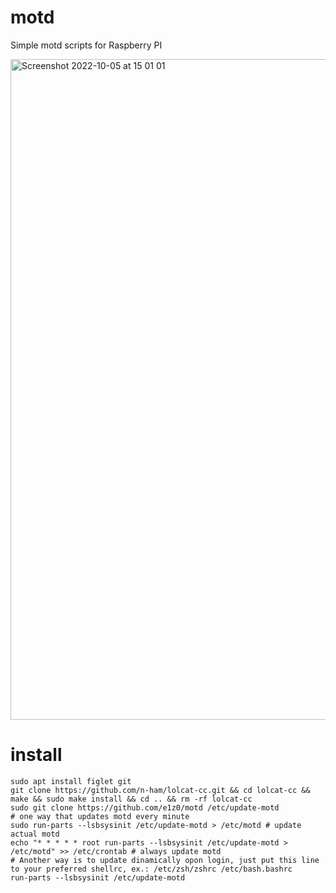 # motd
Simple motd scripts for Raspberry PI


<img width="1057" alt="Screenshot 2022-10-05 at 15 01 01" src="https://user-images.githubusercontent.com/7213361/194055689-190ca33a-9ba6-4d20-973b-3ca70831c605.png">


# install

```
sudo apt install figlet git
git clone https://github.com/n-ham/lolcat-cc.git && cd lolcat-cc && make && sudo make install && cd .. && rm -rf lolcat-cc
sudo git clone https://github.com/e1z0/motd /etc/update-motd
# one way that updates motd every minute
sudo run-parts --lsbsysinit /etc/update-motd > /etc/motd # update actual motd
echo "* * * * * root run-parts --lsbsysinit /etc/update-motd > /etc/motd" >> /etc/crontab # always update motd
# Another way is to update dinamically opon login, just put this line to your preferred shellrc, ex.: /etc/zsh/zshrc /etc/bash.bashrc 
run-parts --lsbsysinit /etc/update-motd
```
